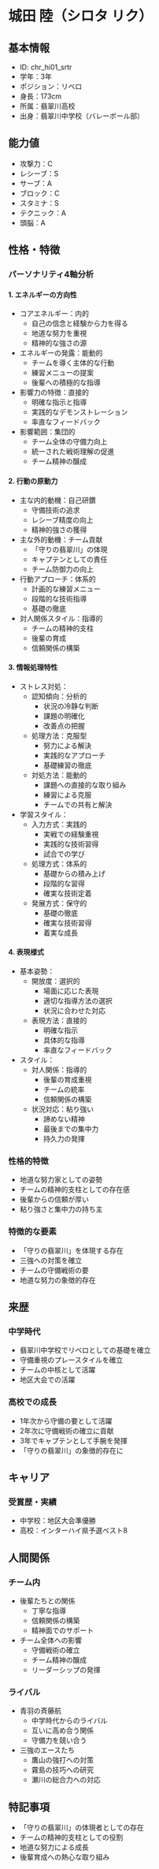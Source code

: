 # 城田 陸（シロタ リク）

## 基本情報

- ID: chr_hi01_srtr
- 学年：3年
- ポジション：リベロ
- 身長：173cm
- 所属：翡翠川高校
- 出身：翡翠川中学校（バレーボール部）

## 能力値

- 攻撃力：C
- レシーブ：S
- サーブ：A
- ブロック：C
- スタミナ：S
- テクニック：A
- 頭脳：A

## 性格・特徴

### パーソナリティ4軸分析

#### 1. エネルギーの方向性

- コアエネルギー：内的
  - 自己の信念と経験から力を得る
  - 地道な努力を重視
  - 精神的な強さの源
- エネルギーの発露：能動的
  - チームを導く主体的な行動
  - 練習メニューの提案
  - 後輩への積極的な指導
- 影響力の特徴：直接的
  - 明確な指示と指導
  - 実践的なデモンストレーション
  - 率直なフィードバック
- 影響範囲：集団的
  - チーム全体の守備力向上
  - 統一された戦術理解の促進
  - チーム精神の醸成

#### 2. 行動の原動力

- 主な内的動機：自己研鑽
  - 守備技術の追求
  - レシーブ精度の向上
  - 精神的強さの獲得
- 主な外的動機：チーム貢献
  - 「守りの翡翠川」の体現
  - キャプテンとしての責任
  - チーム防御力の向上
- 行動アプローチ：体系的
  - 計画的な練習メニュー
  - 段階的な技術指導
  - 基礎の徹底
- 対人関係スタイル：指導的
  - チームの精神的支柱
  - 後輩の育成
  - 信頼関係の構築

#### 3. 情報処理特性

- ストレス対処：
  - 認知傾向：分析的
    - 状況の冷静な判断
    - 課題の明確化
    - 改善点の把握
  - 処理方法：克服型
    - 努力による解決
    - 実践的なアプローチ
    - 基礎練習の徹底
  - 対処方法：能動的
    - 課題への直接的な取り組み
    - 練習による克服
    - チームでの共有と解決
- 学習スタイル：
  - 入力方式：実践的
    - 実戦での経験重視
    - 実践的な技術習得
    - 試合での学び
  - 処理方式：体系的
    - 基礎からの積み上げ
    - 段階的な習得
    - 確実な技術定着
  - 発展方式：保守的
    - 基礎の徹底
    - 確実な技術習得
    - 着実な成長

#### 4. 表現様式

- 基本姿勢：
  - 開放度：選択的
    - 場面に応じた表現
    - 適切な指導方法の選択
    - 状況に合わせた対応
  - 表現方法：直接的
    - 明確な指示
    - 具体的な指導
    - 率直なフィードバック
- スタイル：
  - 対人関係：指導的
    - 後輩の育成重視
    - チームの統率
    - 信頼関係の構築
  - 状況対応：粘り強い
    - 諦めない精神
    - 最後までの集中力
    - 持久力の発揮

### 性格的特徴

- 地道な努力家としての姿勢
- チームの精神的支柱としての存在感
- 後輩からの信頼が厚い
- 粘り強さと集中力の持ち主

### 特徴的な要素

- 「守りの翡翠川」を体現する存在
- 三強への対策を確立
- チームの守備戦術の要
- 地道な努力の象徴的存在

## 来歴

### 中学時代

- 翡翠川中学校でリベロとしての基礎を確立
- 守備重視のプレースタイルを確立
- チームの中核として活躍
- 地区大会での活躍

### 高校での成長

- 1年次から守備の要として活躍
- 2年次に守備戦術の確立に貢献
- 3年でキャプテンとして手腕を発揮
- 「守りの翡翠川」の象徴的存在に

## キャリア

### 受賞歴・実績

- 中学校：地区大会準優勝
- 高校：インターハイ県予選ベスト8

## 人間関係

### チーム内

- 後輩たちとの関係
  - 丁寧な指導
  - 信頼関係の構築
  - 精神面でのサポート
- チーム全体への影響
  - 守備戦術の確立
  - チーム精神の醸成
  - リーダーシップの発揮

### ライバル

- 青羽の斉藤航
  - 中学時代からのライバル
  - 互いに高め合う関係
  - 守備力を競い合う
- 三強のエースたち
  - 鷹山の強打への対策
  - 霧島の技巧への研究
  - 瀬川の総合力への対応

## 特記事項

- 「守りの翡翠川」の体現者としての存在
- チームの精神的支柱としての役割
- 地道な努力による成長
- 後輩育成への熱心な取り組み
